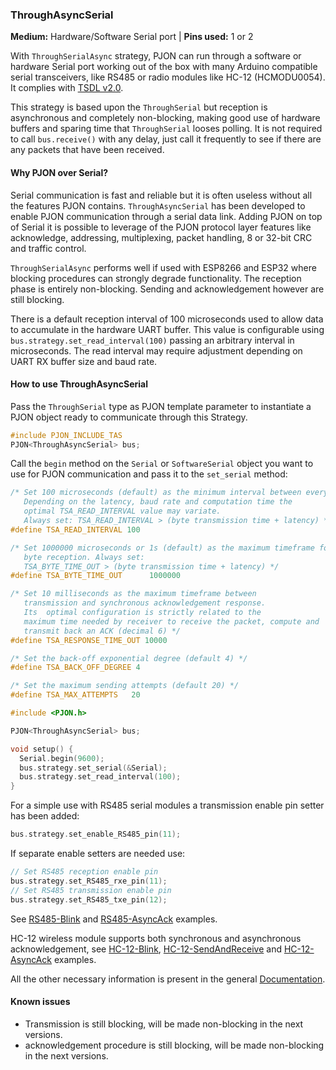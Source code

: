 ### ThroughAsyncSerial

**Medium:** Hardware/Software Serial port |
**Pins used:** 1 or 2

With `ThroughSerialAsync` strategy, PJON can run through a software or hardware Serial port working out of the box with many Arduino compatible serial transceivers, like RS485 or radio modules like HC-12 (HCMODU0054). It complies with [TSDL v2.0](/src/strategies/ThroughSerial/specification/TSDL-specification-v2.0.md).  

This strategy is based upon the `ThroughSerial` but reception is asynchronous and completely non-blocking, making good use of hardware buffers and sparing time that `ThroughSerial` looses polling. It is not required to call `bus.receive()` with any delay, just call it frequently to see if there are any packets that have been received.

#### Why PJON over Serial?
Serial communication is fast and reliable but it is often useless without all the features PJON contains. `ThroughAsyncSerial` has been developed to enable PJON communication through a serial data link. Adding PJON on top of Serial it is possible to leverage of the PJON protocol layer features like acknowledge, addressing, multiplexing, packet handling, 8 or 32-bit CRC and traffic control.  

`ThroughSerialAsync` performs well if used with ESP8266 and ESP32 where blocking procedures can strongly degrade functionality. The reception phase is entirely non-blocking. Sending and acknowledgement however are still blocking.

There is a default reception interval of 100 microseconds used to allow data to accumulate in the hardware UART buffer. This value is configurable using `bus.strategy.set_read_interval(100)` passing an arbitrary interval in microseconds. The read interval may require adjustment depending on UART RX buffer size and baud rate.  

#### How to use ThroughAsyncSerial
Pass the `ThroughSerial` type as PJON template parameter to instantiate a PJON object ready to communicate through this Strategy.
```cpp  
#include PJON_INCLUDE_TAS
PJON<ThroughAsyncSerial> bus;
```
Call the `begin` method on the `Serial` or `SoftwareSerial`  object you want to use for PJON communication and pass it to the `set_serial` method:
```cpp  
/* Set 100 microseconds (default) as the minimum interval between every
   Depending on the latency, baud rate and computation time the
   optimal TSA_READ_INTERVAL value may variate.
   Always set: TSA_READ_INTERVAL > (byte transmission time + latency) */
#define TSA_READ_INTERVAL 100

/* Set 1000000 microseconds or 1s (default) as the maximum timeframe for
   byte reception. Always set:
   TSA_BYTE_TIME_OUT > (byte transmission time + latency) */
#define TSA_BYTE_TIME_OUT      1000000

/* Set 10 milliseconds as the maximum timeframe between
   transmission and synchronous acknowledgement response.
   Its  optimal configuration is strictly related to the
   maximum time needed by receiver to receive the packet, compute and
   transmit back an ACK (decimal 6) */
#define TSA_RESPONSE_TIME_OUT 10000

/* Set the back-off exponential degree (default 4) */
#define TSA_BACK_OFF_DEGREE 4

/* Set the maximum sending attempts (default 20) */
#define TSA_MAX_ATTEMPTS   20

#include <PJON.h>

PJON<ThroughAsyncSerial> bus;

void setup() {
  Serial.begin(9600);
  bus.strategy.set_serial(&Serial);
  bus.strategy.set_read_interval(100);
}
```
For a simple use with RS485 serial modules a transmission enable pin setter has been added:
```cpp  
bus.strategy.set_enable_RS485_pin(11);
```
If separate enable setters are needed use:
```cpp  
// Set RS485 reception enable pin
bus.strategy.set_RS485_rxe_pin(11);
// Set RS485 transmission enable pin
bus.strategy.set_RS485_txe_pin(12);
```
See [RS485-Blink](../../examples/ARDUINO/Local/ThroughSerial/RS485-Blink) and [RS485-AsyncAck](../../examples/ARDUINO/Local/ThroughSerial/RS485-AsyncAck) examples.

HC-12 wireless module supports both synchronous and asynchronous acknowledgement, see [HC-12-Blink](../../examples/ARDUINO/Local/ThroughSerial/HC-12-Blink), [HC-12-SendAndReceive](../../examples/ARDUINO/Local/ThroughSerial/HC-12-SendAndReceive) and [HC-12-AsyncAck](../../examples/ARDUINO/Local/ThroughSerial/HC-12-AsyncAck) examples.

All the other necessary information is present in the general [Documentation](/documentation).

#### Known issues
- Transmission is still blocking, will be made non-blocking in the next versions.
- acknowledgement procedure is still blocking, will be made non-blocking in the next versions.
